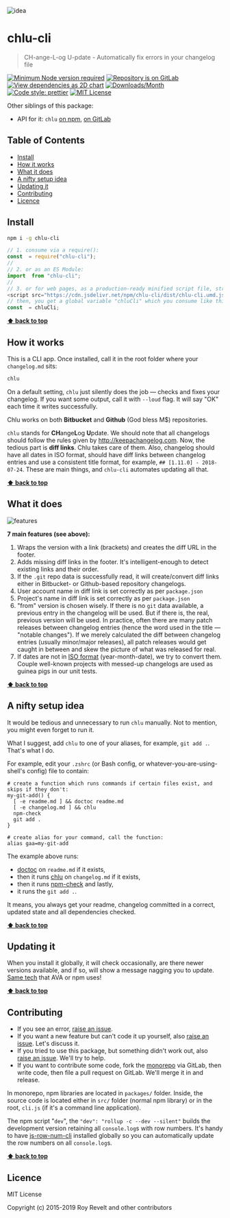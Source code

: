 ![idea](https://glcdn.githack.com/codsen/codsen/raw/master/packages/chlu-cli/media/0_idea.png)

# chlu-cli

> CH-ange-L-og U-pdate - Automatically fix errors in your changelog file

[![Minimum Node version required][node-img]][node-url]
[![Repository is on GitLab][gitlab-img]][gitlab-url]
[![View dependencies as 2D chart][deps2d-img]][deps2d-url]
[![Downloads/Month][downloads-img]][downloads-url]
[![Code style: prettier][prettier-img]][prettier-url]
[![MIT License][license-img]][license-url]

Other siblings of this package:

- API for it: `chlu` [on npm](https://www.npmjs.com/package/chlu), [on GitLab](https://gitlab.com/codsen/codsen/tree/master/packages/chlu)

## Table of Contents

- [Install](#install)
- [How it works](#how-it-works)
- [What it does](#what-it-does)
- [A nifty setup idea](#a-nifty-setup-idea)
- [Updating it](#updating-it)
- [Contributing](#contributing)
- [Licence](#licence)

## Install

```bash
npm i -g chlu-cli
```

```js
// 1. consume via a require():
const  = require("chlu-cli");
//
// 2. or as an ES Module:
import  from "chlu-cli";
//
// 3. or for web pages, as a production-ready minified script file, straight from CDN:
<script src="https://cdn.jsdelivr.net/npm/chlu-cli/dist/chlu-cli.umd.js"></script>
// then, you get a global variable "chluCli" which you consume like this:
const  = chluCli;
```

**[⬆ back to top](#)**

## How it works

This is a CLI app. Once installed, call it in the root folder where your `changelog.md` sits:

```bash
chlu
```

On a default setting, `chlu` just silently does the job — checks and fixes your changelog. If you want some output, call it with `--loud` flag. It will say "OK" each time it writes successfully.

Chlu works on both **Bitbucket** and **Github** (God bless M\$) repositories.

`chlu` stands for **CH**ange**L**og **U**pdate. We should note that all changelogs should follow the rules given by http://keepachangelog.com. Now, the tedious part is **diff links**. Chlu takes care of them. Also, changelog should have all dates in ISO format, should have diff links between changelog entries and use a consistent title format, for example, `## [1.11.0] - 2018-07-24`. These are main things, and `chlu-cli` automates updating all that.

**[⬆ back to top](#)**

## What it does

![features](https://glcdn.githack.com/codsen/codsen/raw/master/packages/chlu-cli/media/features_comp.png)

**7 main features (see above):**

1.  Wraps the version with a link (brackets) and creates the diff URL in the footer.
2.  Adds missing diff links in the footer. It's intelligent-enough to detect existing links and their order.
3.  If the `.git` repo data is successfully read, it will create/convert diff links either in Bitbucket- or Github-based repository changelogs.
4.  User account name in diff link is set correctly as per `package.json`
5.  Project's name in diff link is set correctly as per `package.json`
6.  "from" version is chosen wisely. If there is no `git` data available, a previous entry in the changelog will be used. But if there is, the real, previous version will be used. In practice, often there are many patch releases between changelog entries (hence the word used in the title — "notable changes"). If we merely calculated the diff between changelog entries (usually minor/major releases), all patch releases would get caught in between and skew the picture of what was released for real.
7.  If dates are not in [ISO format](https://en.wikipedia.org/wiki/ISO_8601) (year-month-date), we try to convert them. Couple well-known projects with messed-up changelogs are used as guinea pigs in our unit tests.

**[⬆ back to top](#)**

## A nifty setup idea

It would be tedious and unnecessary to run `chlu` manually. Not to mention, you might even forget to run it.

What I suggest, add `chlu` to one of your aliases, for example, `git add .`. That's what I do.

For example, edit your `.zshrc` (or Bash config, or whatever-you-are-using-shell's config) file to contain:

```
# create a function which runs commands if certain files exist, and skips if they don't:
my-git-add() {
  [ -e readme.md ] && doctoc readme.md
  [ -e changelog.md ] && chlu
  npm-check
  git add .
}

# create alias for your command, call the function:
alias gaa=my-git-add
```

The example above runs:

- [doctoc](https://www.npmjs.com/package/doctoc) on `readme.md` if it exists,
- then it runs [chlu](https://www.npmjs.com/package/chlu-cli) on `changelog.md` if it exists,
- then it runs [npm-check](https://www.npmjs.com/package/npm-check) and lastly,
- it runs the `git add .`.

It means, you always get your readme, changelog committed in a correct, updated state and all dependencies checked.

**[⬆ back to top](#)**

## Updating it

When you install it globally, it will check occasionally, are there newer versions available, and if so, will show a message nagging you to update. [Same tech](https://www.npmjs.com/package/update-notifier) that AVA or npm uses!

**[⬆ back to top](#)**

## Contributing

- If you see an error, [raise an issue](<https://gitlab.com/codsen/codsen/issues/new?issue[title]=chlu-cli%20package%20-%20put%20title%20here&issue[description]=**Which%20package%20is%20this%20issue%20for**%3A%20%0Achlu-cli%0A%0A**Describe%20the%20issue%20(if%20necessary)**%3A%20%0A%0A%0A%2Fassign%20%40revelt>).
- If you want a new feature but can't code it up yourself, also [raise an issue](<https://gitlab.com/codsen/codsen/issues/new?issue[title]=chlu-cli%20package%20-%20put%20title%20here&issue[description]=**Which%20package%20is%20this%20issue%20for**%3A%20%0Achlu-cli%0A%0A**Describe%20the%20issue%20(if%20necessary)**%3A%20%0A%0A%0A%2Fassign%20%40revelt>). Let's discuss it.
- If you tried to use this package, but something didn't work out, also [raise an issue](<https://gitlab.com/codsen/codsen/issues/new?issue[title]=chlu-cli%20package%20-%20put%20title%20here&issue[description]=**Which%20package%20is%20this%20issue%20for**%3A%20%0Achlu-cli%0A%0A**Describe%20the%20issue%20(if%20necessary)**%3A%20%0A%0A%0A%2Fassign%20%40revelt>). We'll try to help.
- If you want to contribute some code, fork the [monorepo](https://gitlab.com/codsen/codsen/) via GitLab, then write code, then file a pull request on GitLab. We'll merge it in and release.

In monorepo, npm libraries are located in `packages/` folder. Inside, the source code is located either in `src/` folder (normal npm library) or in the root, `cli.js` (if it's a command line application).

The npm script "`dev`", the `"dev": "rollup -c --dev --silent"` builds the development version retaining all `console.log`s with row numbers. It's handy to have [js-row-num-cli](https://www.npmjs.com/package/js-row-num-cli) installed globally so you can automatically update the row numbers on all `console.log`s.

**[⬆ back to top](#)**

## Licence

MIT License

Copyright (c) 2015-2019 Roy Revelt and other contributors

[node-img]: https://img.shields.io/node/v/chlu-cli.svg?style=flat-square&label=works%20on%20node
[node-url]: https://www.npmjs.com/package/chlu-cli
[gitlab-img]: https://img.shields.io/badge/repo-on%20GitLab-brightgreen.svg?style=flat-square
[gitlab-url]: https://gitlab.com/codsen/codsen/tree/master/packages/chlu-cli
[deps2d-img]: https://img.shields.io/badge/deps%20in%202D-see_here-08f0fd.svg?style=flat-square
[deps2d-url]: http://npm.anvaka.com/#/view/2d/chlu-cli
[downloads-img]: https://img.shields.io/npm/dm/chlu-cli.svg?style=flat-square
[downloads-url]: https://npmcharts.com/compare/chlu-cli
[prettier-img]: https://img.shields.io/badge/code_style-prettier-ff69b4.svg?style=flat-square
[prettier-url]: https://prettier.io
[license-img]: https://img.shields.io/badge/licence-MIT-51c838.svg?style=flat-square
[license-url]: https://gitlab.com/codsen/codsen/blob/master/LICENSE
